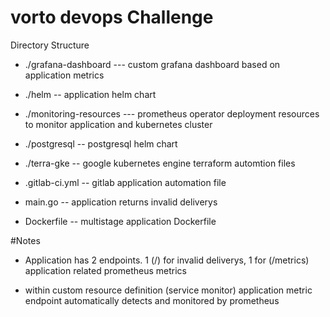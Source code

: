 # vorto devops Challenge

Directory Structure

- ./grafana-dashboard --- custom grafana dashboard based on application metrics

- ./helm -- application helm chart

- ./monitoring-resources --- prometheus operator deployment resources to monitor application and kubernetes cluster

- ./postgresql -- postgresql helm chart

- ./terra-gke -- google kubernetes engine terraform automtion files

- .gitlab-ci.yml -- gitlab application automation file

- main.go -- application returns invalid deliverys

- Dockerfile -- multistage application Dockerfile

#Notes

- Application has 2 endpoints. 1 (/) for invalid deliverys, 1 for (/metrics) application related prometheus metrics

- within custom resource definition (service monitor) application metric endpoint automatically detects and monitored by prometheus

